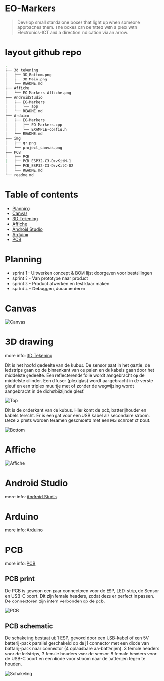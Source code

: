 # **EO-Markers**

> Develop small standalone boxes that light up when someone approaches them.
> The boxes can be fitted with a plexi with Electronics-ICT and a
> direction indication via an arrow.

# layout github repo

```bash
.
├── 3d tekening
│   ├── 3D_Bottom.png
│   ├── 3D_Main.png
│   └── README.md
├── Affiche
│   └── EO Markers Affiche.png
├── AndroidStudio
│   ├── EO-Markers
│   │   └── app
│   └── README.md
├── Arduino
│   ├── EO-Markers
│   │   ├── EO-Markers.cpp
│   │   └── EXAMPLE-config.h
│   └── README.md
├── img
│   ├── qr.png
│   └── project_canvas.png
├── PCB
│   ├── PCB
|   ├── PCB_ESP32-C3-DevKitM-1
│   ├── PCB_ESP32-C3-DevKitC-02
│   └── README.md
└── readme.md
```

# Table of contents

- [Planning](#planning)
- [Canvas](#canvas)
- [3D Tekening](#3d-drawing)
- [Affiche](#affiche)
- [Android Studio](#android-studio)
- [Arduino](#arduino)
- [PCB](#pcb)


# Planning

- sprint 1 - Uitwerken concept & BOM lijst doorgeven voor bestellingen
- sprint 2 - Van prototype naar product
- sprint 3 - Product afwerken en test klaar maken
- sprint 4 - Debuggen, documenteren

# Canvas

![Canvas](./img/project_canvas.png "Canvas")

# 3D drawing 

more info: [3D Tekening](./3d%20tekening/README.md)

Dit is het hoofd gedeelte van de kubus. De sensor gaat in het gaatje, de ledstrips gaan op de binnenkant van de palen en de kabels gaan door het middelste gedeelte. Een reflecterende folie wordt aangebracht op de middelste cilinder. Een difuser (plexiglas) wordt aangebracht in de verste gleuf en een triplex muurtje met of zonder de wegwijzing wordt aangebracht in de dichstbijzijnde gleuf.

![Top](./3d%20tekening/3D_Main.png "top")

Dit is de onderkant van de kubus. Hier komt de pcb, batterijhouder en kabels terecht. Er is een gat voor een USB kabel als secondaire stroom. Deze 2 prints worden tesamen geschroefd met een M3 schroef of bout.

![Bottom](./3d%20tekening/3D_Bottom.png "bottom")

# Affiche

![Affiche](./Affiche/EO%20Markers%20Affiche.png "Affiche")

# Android Studio

more info: [Android Studio](./AndroidStudio/README.md)

# Arduino

more info: [Arduino](./Arduino/README.md)

# PCB

more info: [PCB](./PCB/README.md)

## PCB print

De PCB is gewoon een paar connectoren voor de ESP, LED-strip, de Sensor en USB-C poort. Dit zijn female headers, zodat deze er perfect in passen. De connectoren zijn intern verbonden op de pcb. 

![PCB](./PCB/PCB_ESP32-C3-DevKitC-02/PCB.png "PCB")

## PCB schematic

De schakeling bestaat uit 1 ESP, gevoed door een USB-kabel of een 5V batterij-pack parallel geschakeld op de j1 connector met een diode van battarij-pack naar connector (4 oplaadbare aa-batterijen). 3 female headers voor de ledstrips, 3 female headers voor de sensor, 8 female headers voor de USB-C poort en een diode voor stroom naar de batterijen tegen te houden.

![Schakeling](./PCB/PCB_ESP32-C3-DevKitC-02/sch.png "Schakeling")